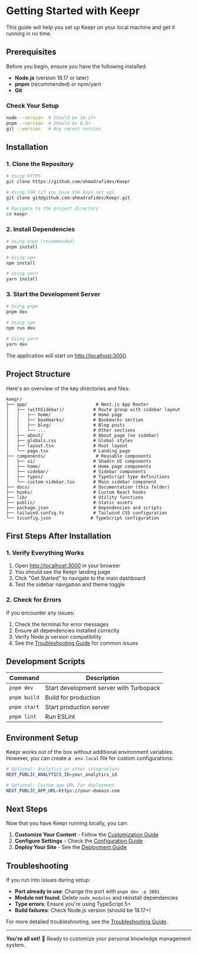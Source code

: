 # Getting Started with Keepr

This guide will help you set up Keepr on your local machine and get it running in no time.

## Prerequisites

Before you begin, ensure you have the following installed:

- **Node.js** (version 18.17 or later)
- **pnpm** (recommended) or npm/yarn
- **Git**

### Check Your Setup

```bash
node --version  # Should be 18.17+
pnpm --version  # Should be 8.0+
git --version   # Any recent version
```

## Installation

### 1. Clone the Repository

```bash
# Using HTTPS
git clone https://github.com/ahmadrafidev/Keepr

# Using SSH (if you have SSH keys set up)
git clone git@github.com:ahmadrafidev/Keepr.git

# Navigate to the project directory
cd keepr
```

### 2. Install Dependencies

```bash
# Using pnpm (recommended)
pnpm install

# Using npm
npm install

# Using yarn
yarn install
```

### 3. Start the Development Server

```bash
# Using pnpm
pnpm dev

# Using npm
npm run dev

# Using yarn
yarn dev
```

The application will start on [http://localhost:3000](http://localhost:3000).

## Project Structure

Here's an overview of the key directories and files:

```
keepr/
├── app/                          # Next.js App Router
│   ├── (withSidebar)/           # Route group with sidebar layout
│   │   ├── home/                # Home page
│   │   ├── bookmarks/           # Bookmarks section
│   │   ├── blog/                # Blog posts
│   │   └── ...                  # Other sections
│   ├── about/                   # About page (no sidebar)
│   ├── globals.css              # Global styles
│   ├── layout.tsx               # Root layout
│   └── page.tsx                 # Landing page
├── components/                   # Reusable components
│   ├── ui/                      # Shadcn UI components
│   ├── home/                    # Home page components
│   ├── sidebar/                 # Sidebar components
│   ├── types/                   # TypeScript type definitions
│   └── custom-sidebar.tsx       # Main sidebar component
├── docs/                        # Documentation (this folder)
├── hooks/                       # Custom React hooks
├── lib/                         # Utility functions
├── public/                      # Static assets
├── package.json                 # Dependencies and scripts
├── tailwind.config.ts           # Tailwind CSS configuration
└── tsconfig.json               # TypeScript configuration
```

## First Steps After Installation

### 1. Verify Everything Works

1. Open [http://localhost:3000](http://localhost:3000) in your browser
2. You should see the Keepr landing page
3. Click "Get Started" to navigate to the main dashboard
4. Test the sidebar navigation and theme toggle

### 2. Check for Errors

If you encounter any issues:

1. Check the terminal for error messages
2. Ensure all dependencies installed correctly
3. Verify Node.js version compatibility
4. See the [Troubleshooting Guide](./troubleshooting.md) for common issues

## Development Scripts

| Command | Description |
|---------|-------------|
| `pnpm dev` | Start development server with Turbopack |
| `pnpm build` | Build for production |
| `pnpm start` | Start production server |
| `pnpm lint` | Run ESLint |

## Environment Setup

Keepr works out of the box without additional environment variables. However, you can create a `.env.local` file for custom configurations:

```bash
# Optional: Analytics or other integrations
NEXT_PUBLIC_ANALYTICS_ID=your_analytics_id

# Optional: Custom app URL for deployment
NEXT_PUBLIC_APP_URL=https://your-domain.com
```

## Next Steps

Now that you have Keepr running locally, you can:

1. **Customize Your Content** - Follow the [Customization Guide](./customization-guide.md)
2. **Configure Settings** - Check the [Configuration Guide](./configuration.md)
3. **Deploy Your Site** - See the [Deployment Guide](./deployment.md)

## Troubleshooting

If you run into issues during setup:

- **Port already in use**: Change the port with `pnpm dev -p 3001`
- **Module not found**: Delete `node_modules` and reinstall dependencies
- **Type errors**: Ensure you're using TypeScript 5+
- **Build failures**: Check Node.js version (should be 18.17+)

For more detailed troubleshooting, see the [Troubleshooting Guide](./troubleshooting.md).

---

**You're all set!** 🎉 Ready to customize your personal knowledge management system. 